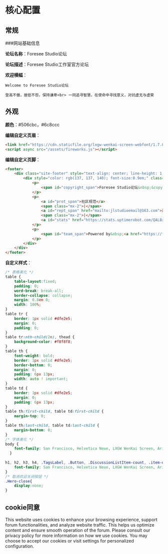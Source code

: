 # 核心配置

## 常规

###网站基础信息

**论坛名称**：Foresee Studio论坛

**论坛描述**：Foresee Studio工作室官方论坛

**欢迎横幅**：

```
Welcome to Foresee Studio论坛

登高不傲，居低不怨，保持谦卑<br> 一同追寻智慧，在使命中寻找意义，对抗虚无与虚荣
```

## 外观

**颜色**：#506cbc，#6c8ccc

**编辑自定义页眉**：

```html
<link href="https://cdn.staticfile.org/lxgw-wenkai-screen-webfont/1.7.0/lxgwwenkaiscreen.css" rel="stylesheet"></link>
<script async src="/assets/fireworks.js"></script>
```

**编辑自定义页脚**：

```html
<footer>
    <div class="site-footer" style="text-align: center; line-height: 1;">
        <div style="color: rgb(137, 137, 140); font-size:0.9em;" class="footer-container rm-link-color">
            <p>
                <span id="copyright_span">Foresee Studio论坛&nbsp;&copy;&nbsp;2023-2024</span>
            </p> 
            <p>
                <a id="prot_span">社区规范</a>
                <span class="mx-2">|</span>
                <a id="rept_span" href="mailto:jlstudioemail@163.com">违法和不良信息举报</a>
                <span class="mx-2">|</span>
                <a id="stats" href="https://stats.uptimerobot.com/QAL8xc6m8y" target="_blank">状态</a>
            </p>
            <p>
                <span id="team_span">Powered by&nbsp;<a href="https://foreseestudio.top/">Foresee Studio Project Team</a></span>
            </p>
        </div>
    </div>
</footer>
```

**自定义样式**：

```css
/* 表格美化 */
table {
    table-layout:fixed;
    padding: 0;
    word-break: break-all;
    border-collapse: collapse;
    margin: 0.8em 0;
    width: 100%;
}
table tr {
    border: 1px solid #dfe2e5;
    margin: 0;
    padding: 0;
}
table tr:nth-child(2n), thead {
    background-color: #f8f8f8;
}
table th {
    font-weight: bold;
    border: 1px solid #dfe2e5;
    border-bottom: 0;
    margin: 0;
    padding: 6px 13px;
    width: auto ! important;
}
table td {
    border: 1px solid #dfe2e5;
    margin: 0;
    padding: 6px 13px;
}
table th:first-child, table td:first-child {
    margin-top: 0;
}
table th:last-child, table td:last-child {
    margin-bottom: 0;
}
/* 字体美化 */
body {
    font-family: San Francisco, Helvetica Neue, LXGW WenKai Screen, Arial, sans-serif;
  }
  
h1, h2, h3, h4, .TagsLabel, .Button, .DiscussionListItem-count, .item-discussion-views {
    font-family: San Francisco, Helvetica Neue, LXGW WenKai Screen, Arial, sans-serif;
}
/* 取消欢迎关闭按钮 */
.Hero-close{
	display:none;
}
```

## cookie同意

This website uses cookies to enhance your browsing experience, support forum functionalities, and analyze website traffic. This helps us optimize content and ensure smooth operation of the forum. Please consult our privacy policy for more information on how we use cookies. You may choose to accept our cookies or visit settings for personalized configuration.